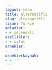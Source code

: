 ```yaml
---
layout: term
title: alternatifli
slug: alternatifli
lisan: Türkçe
anlamlar:
- ► seçenekli
ozellikler:
- - sıfat
ornekler:
- - ''
orneklerkaynak:
- - ''
---
```

